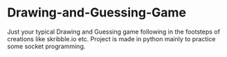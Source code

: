 # Drawing-and-Guessing-Game
Just your typical Drawing and Guessing game following in the footsteps of creations like skribble.io etc. Project is made in python mainly to practice some socket programming.
